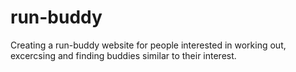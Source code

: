# run-buddy

Creating a run-buddy website for people interested in working out, excercsing and finding buddies similar to their interest.
